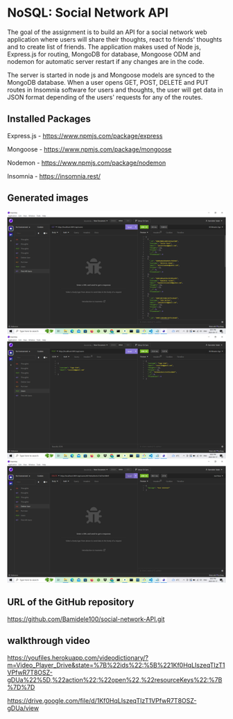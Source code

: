 
# NoSQL: Social Network API

The goal of the assignment is to build an API for a social network web application where users will share their thoughts, react to friends' thoughts and to create list of friends. The application makes used of Node js, Express.js for routing, MongoDB for database, Mongoose ODM and nodemon for automatic server restart if any changes are in the code. 

The server is started in node js and Mongoose models are synced to the MongoDB database. When a user opens GET, POST, DELETE and PUT routes in Insomnia software for users and thoughts, the user will get data in JSON format depending of the users' requests for any of the routes.

 ## Installed Packages

Express.js -  https://www.npmjs.com/package/express

Mongoose - https://www.npmjs.com/package/mongoose 

Nodemon - https://www.npmjs.com/package/nodemon

Insomnia - https://insomnia.rest/


## Generated images

![alt text](./images/image1.png)
![alt text](./images/image2.png)
![alt text](./images/image3.png)


## URL of the GitHub repository

https://github.com/Bamidele100/social-network-API.git


## walkthrough video

https://youfiles.herokuapp.com/videodictionary/?m=Video_Player_Drive&state=%7B%22ids%22:%5B%221Kf0HqLIszeqTIzT1VPfwR7T8OSZ-gDUa%22%5D,%22action%22:%22open%22,%22resourceKeys%22:%7B%7D%7D

https://drive.google.com/file/d/1Kf0HqLIszeqTIzT1VPfwR7T8OSZ-gDUa/view
